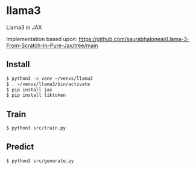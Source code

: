 # llama3
Llama3 in JAX

Implementation based upon:
https://github.com/saurabhaloneai/Llama-3-From-Scratch-In-Pure-Jax/tree/main


## Install

```sh
$ python3 -m venv ~/venvs/llama3
$ . ~/venvs/llama3/bin/activate
$ pip install jax
$ pip install tiktoken
```

## Train

```sh
$ python3 src/train.py
```

## Predict

```sh
$ python3 src/generate.py
```
